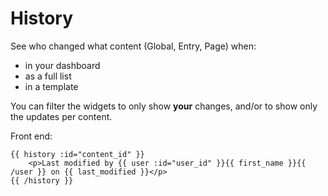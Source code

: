 # History

See who changed what content (Global, Entry, Page) when:

* in your dashboard
* as a full list
* in a template

You can filter the widgets to only show **your** changes, and/or to show only the updates per content.

Front end:
```
{{ history :id="content_id" }}
    <p>Last modified by {{ user :id="user_id" }}{{ first_name }}{{ /user }} on {{ last_modified }}</p>
{{ /history }}
```
